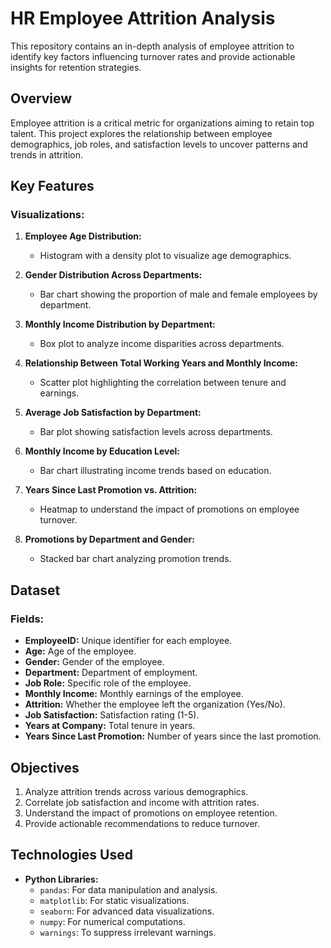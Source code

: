 # HR Employee Attrition Analysis

This repository contains an in-depth analysis of employee attrition to identify key factors influencing turnover rates and provide actionable insights for retention strategies.

## Overview

Employee attrition is a critical metric for organizations aiming to retain top talent. This project explores the relationship between employee demographics, job roles, and satisfaction levels to uncover patterns and trends in attrition.

## Key Features

### Visualizations:
1. **Employee Age Distribution:**
   - Histogram with a density plot to visualize age demographics.

2. **Gender Distribution Across Departments:**
   - Bar chart showing the proportion of male and female employees by department.

3. **Monthly Income Distribution by Department:**
   - Box plot to analyze income disparities across departments.

4. **Relationship Between Total Working Years and Monthly Income:**
   - Scatter plot highlighting the correlation between tenure and earnings.

5. **Average Job Satisfaction by Department:**
   - Bar plot showing satisfaction levels across departments.

6. **Monthly Income by Education Level:**
   - Bar chart illustrating income trends based on education.

7. **Years Since Last Promotion vs. Attrition:**
   - Heatmap to understand the impact of promotions on employee turnover.

8. **Promotions by Department and Gender:**
   - Stacked bar chart analyzing promotion trends.

## Dataset

### Fields:
- **EmployeeID:** Unique identifier for each employee.
- **Age:** Age of the employee.
- **Gender:** Gender of the employee.
- **Department:** Department of employment.
- **Job Role:** Specific role of the employee.
- **Monthly Income:** Monthly earnings of the employee.
- **Attrition:** Whether the employee left the organization (Yes/No).
- **Job Satisfaction:** Satisfaction rating (1-5).
- **Years at Company:** Total tenure in years.
- **Years Since Last Promotion:** Number of years since the last promotion.

## Objectives

1. Analyze attrition trends across various demographics.
2. Correlate job satisfaction and income with attrition rates.
3. Understand the impact of promotions on employee retention.
4. Provide actionable recommendations to reduce turnover.

## Technologies Used

- **Python Libraries:**
  - `pandas`: For data manipulation and analysis.
  - `matplotlib`: For static visualizations.
  - `seaborn`: For advanced data visualizations.
  - `numpy`: For numerical computations.
  - `warnings`: To suppress irrelevant warnings.
